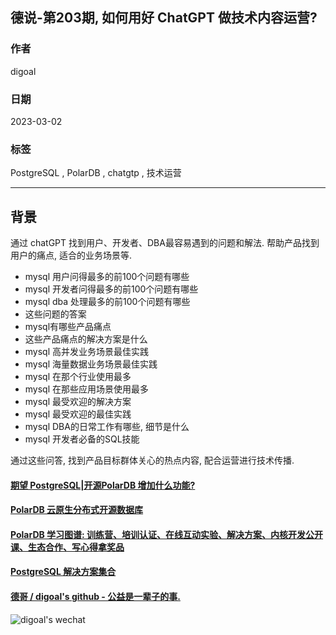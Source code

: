 ## 德说-第203期, 如何用好 ChatGPT 做技术内容运营?     
                                                          
### 作者                                    
digoal                                    
                                    
### 日期                                    
2023-03-02                                  
                                    
### 标签                                    
PostgreSQL , PolarDB , chatgtp , 技术运营    
                                    
----                                    
                                    
## 背景   
通过 chatGPT 找到用户、开发者、DBA最容易遇到的问题和解法. 帮助产品找到用户的痛点, 适合的业务场景等.    
  
- mysql 用户问得最多的前100个问题有哪些  
- mysql 开发者问得最多的前100个问题有哪些  
- mysql dba 处理最多的前100个问题有哪些  
- 这些问题的答案  
- mysql有哪些产品痛点  
- 这些产品痛点的解决方案是什么  
- mysql 高并发业务场景最佳实践  
- mysql 海量数据业务场景最佳实践  
- mysql 在那个行业使用最多  
- mysql 在那些应用场景使用最多  
- mysql 最受欢迎的解决方案  
- mysql 最受欢迎的最佳实践  
- mysql DBA的日常工作有哪些, 细节是什么  
- mysql 开发者必备的SQL技能  
  
通过这些问答, 找到产品目标群体关心的热点内容, 配合运营进行技术传播.    
  
  
  
#### [期望 PostgreSQL|开源PolarDB 增加什么功能?](https://github.com/digoal/blog/issues/76 "269ac3d1c492e938c0191101c7238216")
  
  
#### [PolarDB 云原生分布式开源数据库](https://github.com/ApsaraDB "57258f76c37864c6e6d23383d05714ea")
  
  
#### [PolarDB 学习图谱: 训练营、培训认证、在线互动实验、解决方案、内核开发公开课、生态合作、写心得拿奖品](https://www.aliyun.com/database/openpolardb/activity "8642f60e04ed0c814bf9cb9677976bd4")
  
  
#### [PostgreSQL 解决方案集合](../201706/20170601_02.md "40cff096e9ed7122c512b35d8561d9c8")
  
  
#### [德哥 / digoal's github - 公益是一辈子的事.](https://github.com/digoal/blog/blob/master/README.md "22709685feb7cab07d30f30387f0a9ae")
  
  
![digoal's wechat](../pic/digoal_weixin.jpg "f7ad92eeba24523fd47a6e1a0e691b59")
  
